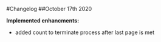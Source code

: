 #Changelog
##October 17th 2020

**Implemented enhancments:**
- added count to terminate process after last page is met
